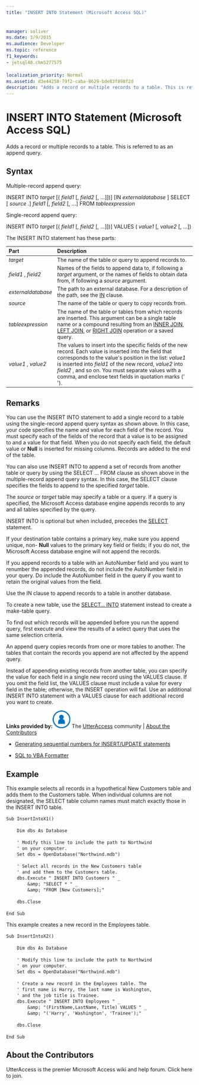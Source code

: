```yaml
---
title: "INSERT INTO Statement (Microsoft Access SQL)"
 
 
manager: soliver
ms.date: 3/9/2015
ms.audience: Developer
ms.topic: reference
f1_keywords:
- jetsql40.chm5277575
  
localization_priority: Normal
ms.assetid: d3e44258-79f2-caba-8629-bde03f898f2d
description: "Adds a record or multiple records to a table. This is referred to as an append query."
---
```


# INSERT INTO Statement (Microsoft Access SQL)

Adds a record or multiple records to a table. This is referred to as an append query.
  
## Syntax

Multiple-record append query:
  
INSERT INTO  *target*  [(  *field1*  [,  *field2*  [, …]])] [IN  *externaldatabase*  ] SELECT [  *source*  .]  *field1*  [,  *field2*  [, …] FROM  *tableexpression* 
  
Single-record append query:
  
INSERT INTO  *target*  [(  *field1*  [,  *field2*  [, …]])] VALUES (  *value1*  [,  *value2*  [, …]) 
  
The INSERT INTO statement has these parts:
  
|**Part**|**Description**|
|:-----|:-----|
| *target*  <br/> |The name of the table or query to append records to.  <br/> |
| *field1*  ,  *field2*  <br/> |Names of the fields to append data to, if following a  *target*  argument, or the names of fields to obtain data from, if following a  *source*  argument.  <br/> |
| *externaldatabase*  <br/> |The path to an external database. For a description of the path, see the [IN](http://msdn.microsoft.com/library/5bca25c0-cd00-140f-79b8-80cd2d0c190b%28Office.15%29.aspx) clause.  <br/> |
| *source*  <br/> |The name of the table or query to copy records from.  <br/> |
| *tableexpression*  <br/> |The name of the table or tables from which records are inserted. This argument can be a single table name or a compound resulting from an [INNER JOIN](inner-join-operation-microsoft-access-sql.md), [LEFT JOIN](left-join-right-join-operations-microsoft-access-sql.md), or [RIGHT JOIN](left-join-right-join-operations-microsoft-access-sql.md) operation or a saved query.  <br/> |
| *value1*  ,  *value2*  <br/> |The values to insert into the specific fields of the new record. Each value is inserted into the field that corresponds to the value's position in the list:  *value1*  is inserted into  *field1*  of the new record,  *value2*  into  *field2*  , and so on. You must separate values with a comma, and enclose text fields in quotation marks (' ').  <br/> |
   
## Remarks

You can use the INSERT INTO statement to add a single record to a table using the single-record append query syntax as shown above. In this case, your code specifies the name and value for each field of the record. You must specify each of the fields of the record that a value is to be assigned to and a value for that field. When you do not specify each field, the default value or **Null** is inserted for missing columns. Records are added to the end of the table. 
  
You can also use INSERT INTO to append a set of records from another table or query by using the SELECT … FROM clause as shown above in the multiple-record append query syntax. In this case, the SELECT clause specifies the fields to append to the specified  *target*  table. 
  
The  *source*  or  *target*  table may specify a table or a query. If a query is specified, the Microsoft Access database engine appends records to any and all tables specified by the query. 
  
INSERT INTO is optional but when included, precedes the [SELECT](select-statement-microsoft-access-sql.md) statement. 
  
If your destination table contains a primary key, make sure you append unique, non- **Null** values to the primary key field or fields; if you do not, the Microsoft Access database engine will not append the records. 
  
If you append records to a table with an AutoNumber field and you want to renumber the appended records, do not include the AutoNumber field in your query. Do include the AutoNumber field in the query if you want to retain the original values from the field.
  
Use the IN clause to append records to a table in another database.
  
To create a new table, use the [SELECT… INTO](select-into-statement-microsoft-access-sql.md) statement instead to create a make-table query. 
  
To find out which records will be appended before you run the append query, first execute and view the results of a select query that uses the same selection criteria.
  
An append query copies records from one or more tables to another. The tables that contain the records you append are not affected by the append query.
  
Instead of appending existing records from another table, you can specify the value for each field in a single new record using the VALUES clause. If you omit the field list, the VALUES clause must include a value for every field in the table; otherwise, the INSERT operation will fail. Use an additional INSERT INTO statement with a VALUES clause for each additional record you want to create.
  
 **Links provided by:**![Community Member Icon](media/8b9774c4-6c97-470e-b3a2-56d8f786444c.png) The [UtterAccess](http://www.utteraccess.com) community | [About the Contributors](#AboutContributors)
  
- [Generating sequential numbers for INSERT/UPDATE statements](http://www.utteraccess.com/forum/Generating-sequential-num-t446039.mdl)
    
- [SQL to VBA Formatter](http://www.utteraccess.com/forum/SQL-VBA-Formatter-t1165308.mdl)
    
## Example

This example selects all records in a hypothetical New Customers table and adds them to the Customers table. When individual columns are not designated, the SELECT table column names must match exactly those in the INSERT INTO table.
  
```
Sub InsertIntoX1() 
 
    Dim dbs As Database 
 
    ' Modify this line to include the path to Northwind 
    ' on your computer. 
    Set dbs = OpenDatabase("Northwind.mdb") 
     
    ' Select all records in the New Customers table  
    ' and add them to the Customers table. 
    dbs.Execute " INSERT INTO Customers " _ 
        &amp; "SELECT * " _ 
        &amp; "FROM [New Customers];" 
         
    dbs.Close 
 
End Sub
```

This example creates a new record in the Employees table.
  
```
Sub InsertIntoX2() 
 
    Dim dbs As Database 
 
    ' Modify this line to include the path to Northwind 
    ' on your computer. 
    Set dbs = OpenDatabase("Northwind.mdb") 
     
    ' Create a new record in the Employees table. The  
    ' first name is Harry, the last name is Washington,  
    ' and the job title is Trainee. 
    dbs.Execute " INSERT INTO Employees " _ 
        &amp; "(FirstName,LastName, Title) VALUES " _ 
        &amp; "('Harry', 'Washington', 'Trainee');" 
         
    dbs.Close 
 
End Sub 

```

## About the Contributors
<a name="AboutContributors"> </a>

UtterAccess is the premier Microsoft Access wiki and help forum. Click here to join. 
  

